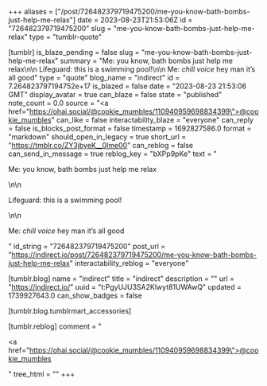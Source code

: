 +++
aliases = ["/post/726482379719475200/me-you-know-bath-bombs-just-help-me-relax"]
date = 2023-08-23T21:53:06Z
id = "726482379719475200"
slug = "me-you-know-bath-bombs-just-help-me-relax"
type = "tumblr-quote"

[tumblr]
is_blaze_pending = false
slug = "me-you-know-bath-bombs-just-help-me-relax"
summary = "Me: you know, bath bombs just help me relax\n\n Lifeguard: this is a swimming pool!\n\n Me: *chill voice* hey man it’s all good"
type = "quote"
blog_name = "indirect"
id = 7.264823797194752e+17
is_blazed = false
date = "2023-08-23 21:53:06 GMT"
display_avatar = true
can_blaze = false
state = "published"
note_count = 0.0
source = "<a href=\"https://ohai.social/@cookie_mumbles/110940959698834399\">@cookie_mumbles</a>"
can_like = false
interactability_blaze = "everyone"
can_reply = false
is_blocks_post_format = false
timestamp = 1692827586.0
format = "markdown"
should_open_in_legacy = true
short_url = "https://tmblr.co/ZY3jbyeK__0Ime00"
can_reblog = false
can_send_in_message = true
reblog_key = "bXPp9pKe"
text = "<p>Me: you know, bath bombs just help me relax</p>\n\n<p>Lifeguard: this is a swimming pool!</p>\n\n<p>Me: *chill voice* hey man it’s all good</p>"
id_string = "726482379719475200"
post_url = "https://indirect.io/post/726482379719475200/me-you-know-bath-bombs-just-help-me-relax"
interactability_reblog = "everyone"

[tumblr.blog]
name = "indirect"
title = "indirect"
description = ""
url = "https://indirect.io/"
uuid = "t:PgyUJU3SA2Klwyt81UWAwQ"
updated = 1739927643.0
can_show_badges = false

[tumblr.blog.tumblrmart_accessories]

[tumblr.reblog]
comment = "<p><a href=\"https://ohai.social/@cookie_mumbles/110940959698834399\">@cookie_mumbles</a></p>"
tree_html = ""
+++
